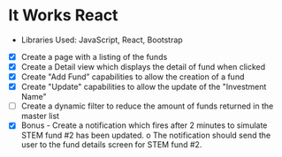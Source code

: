 # It Works React

- Libraries Used: JavaScript, React, Bootstrap

- [x] Create a page with a listing of the funds
- [x] Create a Detail view which displays the detail of fund when clicked
- [x] Create "Add Fund” capabilities to allow the creation of a fund
- [x] Create "Update" capabilities to allow the update of the "Investment Name"
- [ ] Create a dynamic filter to reduce the amount of funds returned in the master list
- [x] Bonus - Create a notification which fires after 2 minutes to simulate STEM fund #2 has
been updated.
o The notification should send the user to the fund details screen for STEM fund
#2.
